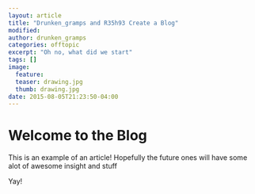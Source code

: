 ```yaml
---
layout: article
title: "Drunken_gramps and R35h93 Create a Blog"
modified:
author: drunken_gramps
categories: offtopic
excerpt: "Oh no, what did we start"
tags: []
image:
  feature:
  teaser: drawing.jpg
  thumb: drawing.jpg
date: 2015-08-05T21:23:50-04:00
---
```

# Welcome to the Blog

This is an example of an article! Hopefully the future ones will have some alot of awesome insight and stuff

Yay!
